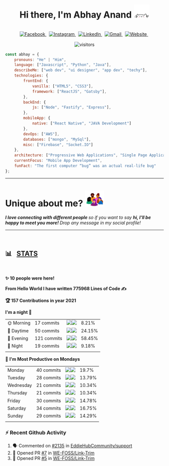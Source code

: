 <!-- HERO SECTION -->

<h1 align="center">
    <b>
        Hi there, I'm Abhay Anand 
    </b>
    <img src="./assets/cat.webp" width="50">
</h1>

<!-- SOCIAL ACCOUNT -->

<p align="center">
<br>
    <a href="https://www.facebook.com/abhay.anand.792/">
        <img src="https://img.shields.io/badge/facebook-%231877F2.svg?&style=for-the-badge&logo=facebook&logoColor=white" alt="Facebook" />
    </a>&nbsp;
    <a href="https://www.instagram.com/hashtag_abhay/">
        <img src="https://img.shields.io/badge/instagram-%23E4405F.svg?&style=for-the-badge&logo=instagram&logoColor=white" alt="Instagram" />
    </a>&nbsp;
    <a href="https://www.linkedin.com/in/abhay-anand1108/">
        <img src="https://img.shields.io/badge/linkedin-%230077B5.svg?&style=for-the-badge&logo=linkedin&logoColor=white" alt="LinkedIn" />
    </a>&nbsp;
    <a href="mailto:abhayanandkk23@gmail.com?subject=Konchiwa%20Abhay">
        <img src="https://img.shields.io/badge/gmail-%23D14836.svg?&style=for-the-badge&logo=gmail&logoColor=white" alt="Gmail"/>
    </a>&nbsp;
    <a href="https://abhay-web-folio.netlify.app/">
        <img alt="Website" src="https://img.shields.io/website?style=for-the-badge&up_message=portfolio&url=https%3A%2F%2Fkkvanonymous.github.io%2F">
    </a>&nbsp;
</p>

<!-- VIEW COUNT -->

<p align="center">
    <img align="center" alt="visitors" src="https://gpvc.arturio.dev/Abhay0809" />
</p>

```javascript
const abhay = {
    pronouns: "He" | "Him",
    language: ["Javascript", "Python", "Java"],
    describeMe: ["web dev", "ui designer", "app dev", "techy"],
    technologies: {
        frontEnd: {
            vanilla: ["HTML5", "CSS3"],
            framework: ["ReactJS", "Gatsby"],
        },
        backEnd: {
            js: ["Node", "Fastify", "Express"],
        },
        mobileApp: {
            native: ["React Native", "JAVA Development"]
        },
        devOps: ["AWS"],
        databases: ["mongo", "MySql"],
        misc: ["Firebase", "Socket.IO"]
    },
    architecture: ["Progressive Web Applications", "Single Page Applications"],
    currentFocus: "Mobile App Development",
    funFact: "The first computer “bug” was an actual real-life bug"
};
```

---
<div>
<h1>Unique about me? <img src="./assets/peeps.webp" width="60"></h1>
    <em>
        <b>
             I love connecting with different people
        </b> 
        so if you want to say 
        <b>
            hi, I'll be happy to meet you more!
        </b>
        Drop any message in my social profile! 
    </em>
</div>

---
  
<br> 

<h2>📊 &nbsp; <b><u>STATS</u></b></h2>

<br>

<!--START_SECTION_PROFILE_VIEWS:readme-info-->
**✨ 10 people were here!**


<!--END_SECTION_PROFILE_VIEWS:readme-info-->

<!--START_SECTION_LINES_OF_CODE:readme-info-->
**From Hello World I have written 775968 Lines of Code ✍️**


<!--END_SECTION_LINES_OF_CODE:readme-info-->

<!--START_CONTRIBUTIONS:readme-info-->
**🏆 157 Contributions in year 2021**


<!--END_CONTRIBUTIONS:readme-info-->

<!--START_SECTION_DAILY_COMMIT:readme-info-->
**I'm a night 🦉** 

| | | | |
| --- | --- | --- | --- |
|🌞 Morning                |17 commits          |![](https://via.placeholder.com/32x22/000000/000000?text=+)![](https://via.placeholder.com/368x22/b8b8b8/b8b8b8?=text=+)|8.21%|
|🌆 Daytime                |50 commits          |![](https://via.placeholder.com/96x22/000000/000000?text=+)![](https://via.placeholder.com/304x22/b8b8b8/b8b8b8?=text=+)|24.15%|
|🌃 Evening                |121 commits         |![](https://via.placeholder.com/232x22/000000/000000?text=+)![](https://via.placeholder.com/168x22/b8b8b8/b8b8b8?=text=+)|58.45%|
|🌙 Night                  |19 commits          |![](https://via.placeholder.com/36x22/000000/000000?text=+)![](https://via.placeholder.com/364x22/b8b8b8/b8b8b8?=text=+)|9.18%|
| | | | |

<!--END_SECTION_DAILY_COMMIT:readme-info-->


<!--START_SECTION_WEEKLY_COMMIT:readme-info-->
📅 **I'm Most Productive on Mondays** 

| | | | |
| --- | --- | --- | --- |
|Monday                   |40 commits          |![](https://via.placeholder.com/80x22/000000/000000?text=+)![](https://via.placeholder.com/320x22/b8b8b8/b8b8b8?=text=+)|19.7%|
|Tuesday                  |28 commits          |![](https://via.placeholder.com/56x22/000000/000000?text=+)![](https://via.placeholder.com/344x22/b8b8b8/b8b8b8?=text=+)|13.79%|
|Wednesday                |21 commits          |![](https://via.placeholder.com/40x22/000000/000000?text=+)![](https://via.placeholder.com/360x22/b8b8b8/b8b8b8?=text=+)|10.34%|
|Thursday                 |21 commits          |![](https://via.placeholder.com/40x22/000000/000000?text=+)![](https://via.placeholder.com/360x22/b8b8b8/b8b8b8?=text=+)|10.34%|
|Friday                   |30 commits          |![](https://via.placeholder.com/60x22/000000/000000?text=+)![](https://via.placeholder.com/340x22/b8b8b8/b8b8b8?=text=+)|14.78%|
|Saturday                 |34 commits          |![](https://via.placeholder.com/68x22/000000/000000?text=+)![](https://via.placeholder.com/332x22/b8b8b8/b8b8b8?=text=+)|16.75%|
|Sunday                   |29 commits          |![](https://via.placeholder.com/56x22/000000/000000?text=+)![](https://via.placeholder.com/344x22/b8b8b8/b8b8b8?=text=+)|14.29%|
| | | | |

<!--END_SECTION_WEEKLY_COMMIT:readme-info-->

### :zap: Recent Github Activity

<!--START_SECTION:activity-->
1. 🗣 Commented on [#2135](https://github.com/EddieHubCommunity/support/issues/2135) in [EddieHubCommunity/support](https://github.com/EddieHubCommunity/support)
2. 💪 Opened PR [#7](https://github.com/WE-FOSS/Link-Trim/pull/7) in [WE-FOSS/Link-Trim](https://github.com/WE-FOSS/Link-Trim)
3. 💪 Opened PR [#5](https://github.com/WE-FOSS/Link-Trim/pull/5) in [WE-FOSS/Link-Trim](https://github.com/WE-FOSS/Link-Trim)
<!--END_SECTION:activity-->